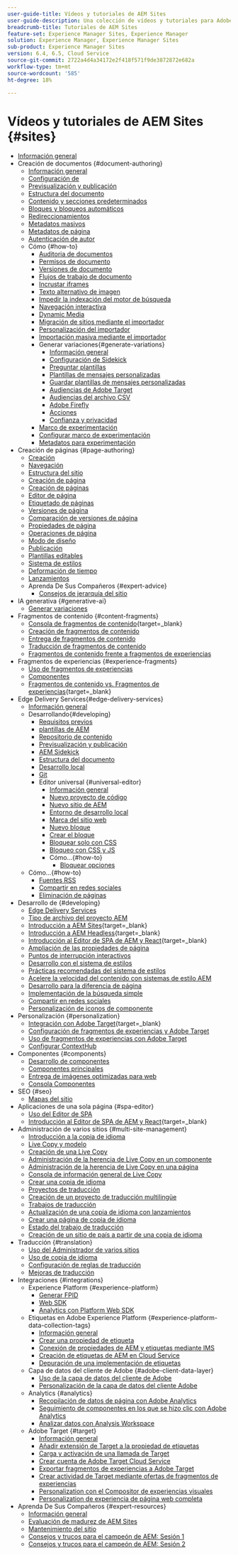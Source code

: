 ```yaml
---
user-guide-title: Vídeos y tutoriales de AEM Sites
user-guide-description: Una colección de vídeos y tutoriales para Adobe Experience Manager Sites.
breadcrumb-title: Tutoriales de AEM Sites
feature-set: Experience Manager Sites, Experience Manager
solution: Experience Manager, Experience Manager Sites
sub-product: Experience Manager Sites
version: 6.4, 6.5, Cloud Service
source-git-commit: 2722a4d4a34172e2f418f571f9de3872872e682a
workflow-type: tm+mt
source-wordcount: '585'
ht-degree: 18%

---
```



# Vídeos y tutoriales de AEM Sites {#sites}

+ [Información general](overview.md)
+ Creación de documentos {#document-authoring}
   + [Información general](document-authoring/overview.md)
   + [Configuración de](document-authoring/set-up.md)
   + [Previsualización y publicación](document-authoring/preview-and-publish.md)
   + [Estructura del documento](document-authoring/document-structure.md)
   + [Contenido y secciones predeterminados](document-authoring/default-content-and-sections.md)
   + [Bloques y bloqueos automáticos](document-authoring/blocks-and-autoblocks.md)
   + [Redireccionamientos](document-authoring/redirects.md)
   + [Metadatos masivos](document-authoring/bulk-metadata.md)
   + [Metadatos de página](document-authoring/page-metadata.md)
   + [Autenticación de autor](document-authoring/author-authentication.md)
   + Cómo {#how-to}
      + [Auditoria de documentos](./document-authoring/how-to/document-audit.md)
      + [Permisos de documento](./document-authoring/how-to/document-permissions.md)
      + [Versiones de documento](./document-authoring/how-to/document-versions.md)
      + [Flujos de trabajo de documento](./document-authoring/how-to/document-workflows.md)
      + [Incrustar iframes](./document-authoring/how-to/iframes.md)
      + [Texto alternativo de imagen](./document-authoring/how-to/image-alt-text.md)
      + [Impedir la indexación del motor de búsqueda](./document-authoring/how-to/no-index.md)
      + [Navegación interactiva](document-authoring/how-to/responsive-navigation.md)
      + [Dynamic Media](./document-authoring/how-to/using-dynamic-media.md)
      + [Migración de sitios mediante el importador](./document-authoring/how-to/migration-using-importer.md)
      + [Personalización del importador](./document-authoring/how-to/customizing-importer.md)
      + [Importación masiva mediante el importador](./document-authoring/how-to/bulk-importing-using-importer.md)
      + Generar variaciones{#generate-variations}
         + [Información general](./document-authoring/how-to/generate-variations/overview.md)
         + [Configuración de Sidekick](./document-authoring/how-to/generate-variations/configure-sidekick.md)
         + [Preguntar plantillas](./document-authoring/how-to/generate-variations/prompt-templates.md)
         + [Plantillas de mensajes personalizadas](./document-authoring/how-to/generate-variations/custom-prompt-templates.md)
         + [Guardar plantillas de mensajes personalizadas](./document-authoring/how-to/generate-variations/save-custom-prompt-template.md)
         + [Audiencias de Adobe Target](./document-authoring/how-to/generate-variations/using-target-audiences.md)
         + [Audiencias del archivo CSV](./document-authoring/how-to/generate-variations/using-csv-file-audiences.md)
         + [Adobe Firefly](./document-authoring/how-to/generate-variations/using-adobe-firefly-for-images.md)
         + [Acciones](./document-authoring/how-to/generate-variations/actions.md)
         + [Confianza y privacidad](./document-authoring/how-to/generate-variations/trust-privacy.md)
      + [Marco de experimentación](./document-authoring/how-to/experimentation-framework.md)
      + [Configurar marco de experimentación](./document-authoring/how-to/setup-experimentation-framework.md)
      + [Metadatos para experimentación](./document-authoring/how-to/experimentation-add-metadata.md)
+ Creación de páginas {#page-authoring}
   + [Creación](page-authoring/aem-sites-authoring-overview.md)
   + [Navegación](page-authoring/basic-handling-sites-feature-video-use.md)
   + [Estructura del sitio   ](page-authoring/content-hierarchy-feature-video-use.md)
   + [Creación de página](page-authoring/creating-page-feature-video-use.md)
   + [Creación de páginas](page-authoring/page-authoring-overview-feature-video-use.md)
   + [Editor de página](page-authoring/page-editor-feature-video-use.md)
   + [Etiquetado de páginas](page-authoring/page-tagging-feature-video-use.md)
   + [Versiones de página](page-authoring/page-versioning-feature-video-use.md)
   + [Comparación de versiones de página](page-authoring/page-diff-feature-video-use.md)
   + [Propiedades de página](page-authoring/page-properties-feature-video-understand.md)
   + [Operaciones de página](page-authoring/page-operations-feature-video-use.md)
   + [Modo de diseño](page-authoring/responsive-layout-feature-video-understand.md)
   + [Publicación](page-authoring/publication-management-feature-video-use.md)
   + [Plantillas editables](page-authoring/template-editor-feature-video-use.md)
   + [Sistema de estilos](page-authoring/style-system-feature-video-use.md)
   + [Deformación de tiempo  ](page-authoring/timewarp-feature-video-use.md)
   + [Lanzamientos](page-authoring/launches.md)
   + Aprenda De Sus Compañeros {#expert-advice}
      + [Consejos de jerarquía del sitio](page-authoring/expert-advice/site-hierarchy.md)
+ IA generativa {#generative-ai}
   + [Generar variaciones](./generative-ai/generate-variations.md)
+ Fragmentos de contenido {#content-fragments}
   + [Consola de fragmentos de contenido](https://experienceleague.adobe.com/docs/experience-manager-learn/content-fragments-console/overview.html){target=_blank}
   + [Creación de fragmentos de contenido](content-fragments/content-fragments-feature-video-use.md)
   + [Entrega de fragmentos de contenido](content-fragments/content-fragments-delivery-feature-video-use.md)
   + [Traducción de fragmentos de contenido](content-fragments/content-fragments-translation-feature-video-use.md)
   + [Fragmentos de contenido frente a fragmentos de experiencias](content-fragments/understand-content-fragments-and-experience-fragments.md)
+ Fragmentos de experiencias {#experience-fragments}
   + [Uso de fragmentos de experiencias](experience-fragments/experience-fragments-feature-video-use.md)
   + [Componentes](experience-fragments/building-blocks.md)
   + [Fragmentos de contenido vs. Fragmentos de experiencias](https://experienceleague.adobe.com/docs/experience-manager-learn/sites/content-fragments/understand-content-fragments-and-experience-fragments.html){target=_blank}
+ Edge Delivery Services{#edge-delivery-services}
   + [Información general](./edge-delivery-services/overview.md)
   + Desarrollando{#developing}
      + [Requisitos previos](edge-delivery-services/developing/prerequisites.md)
      + [plantillas de AEM](edge-delivery-services/developing/aem-boilerplate.md)
      + [Repositorio de contenido](edge-delivery-services/developing/content-repository.md)
      + [Previsualización y publicación](edge-delivery-services/developing/preview-and-publish.md)
      + [AEM Sidekick](edge-delivery-services/developing/sidekick.md)
      + [Estructura del documento](edge-delivery-services/developing/document-structure.md)
      + [Desarrollo local](edge-delivery-services/developing/local-development.md)
      + [Git](edge-delivery-services/developing/git.md)
      + Editor universal {#universal-editor}
         + [Información general](./edge-delivery-services/developing/universal-editor/0-overview.md)
         + [Nuevo proyecto de código](./edge-delivery-services/developing/universal-editor/1-new-code-project.md)
         + [Nuevo sitio de AEM](./edge-delivery-services/developing/universal-editor/2-new-aem-site.md)
         + [Entorno de desarrollo local](./edge-delivery-services/developing/universal-editor/3-local-development-environment.md)
         + [Marca del sitio web](./edge-delivery-services/developing/universal-editor/4-website-branding.md)
         + [Nuevo bloque](./edge-delivery-services/developing/universal-editor/5-new-block.md)
         + [Crear el bloque](./edge-delivery-services/developing/universal-editor/6-author-block.md)
         + [Bloquear solo con CSS](./edge-delivery-services/developing/universal-editor/7a-block-css.md)
         + [Bloqueo con CSS y JS](./edge-delivery-services/developing/universal-editor/7b-block-js-css.md)
         + Cómo...{#how-to}
            + [Bloquear opciones](./edge-delivery-services/developing/universal-editor/how-to/block-options.md)
   + Cómo...{#how-to}
      + [Fuentes RSS](edge-delivery-services/how-to/rss.md)
      + [Compartir en redes sociales](edge-delivery-services/how-to/social-media-sharing.md)
      + [Eliminación de páginas](edge-delivery-services/how-to/delete-page.md)
+ Desarrollo de {#developing}
   + [Edge Delivery Services](developing/edge-delivery-services.md)
   + [Tipo de archivo del proyecto AEM](developing/aem-project-archetype.md)
   + [Introducción a AEM Sites](https://experienceleague.adobe.com/docs/experience-manager-learn/getting-started-wknd-tutorial-develop/overview.html?lang=es){target=_blank}
   + [Introducción a AEM Headless](https://experienceleague.adobe.com/docs/experience-manager-learn/getting-started-with-aem-headless/overview.html?lang=es){target=_blank}
   + [Introducción al Editor de SPA de AEM y React](https://experienceleague.adobe.com/docs/experience-manager-learn/getting-started-with-aem-headless/spa-editor/react/overview.html){target=_blank}
   + [Ampliación de las propiedades de página](developing/page-properties-technical-video-develop.md)
   + [Puntos de interrupción interactivos](developing/responsive-breakpoints.md)
   + [Desarrollo con el sistema de estilos](developing/style-system-technical-video-understand.md)
   + [Prácticas recomendadas del sistema de estilos](developing/style-organization-style-system-understand-article.md)
   + [Acelere la velocidad del contenido con sistemas de estilo AEM](developing/accelerate-content-velocity-aem-style-system.md)
   + [Desarrollo para la diferencia de página](developing/page-diff-technical-video-develop.md)
   + [Implementación de la búsqueda simple](developing/search-tutorial-develop.md)
   + [Compartir en redes sociales](developing/social-media-sharing-technical-video-use.md)
   + [Personalización de iconos de componente](developing/component-icons-technical-video-develop.md)
+ Personalización {#personalization}
   + [Integración con Adobe Target](https://helpx.adobe.com/marketing-cloud/how-to/aem-target.html){target=_blank}
   + [Configuración de fragmentos de experiencias y Adobe Target](personalization/experience-fragment-target-technical-video-setup.md)
   + [Uso de fragmentos de experiencias con Adobe Target](personalization/experience-fragment-target-offer-feature-video-use.md)
   + [Configurar ContextHub](personalization/context-hub-technical-video-setup.md)
+ Componentes {#components}
   + [Desarrollo de componentes](components/component-development.md)
   + [Componentes principales](components/core-components-feature-video-understand.md)
   + [Entrega de imágenes optimizadas para web](components/web-optimized-image-delivery.md)
   + [Consola Componentes](components/components-console-feature-video-use.md)
+ SEO {#seo}
   + [Mapas del sitio](./seo/sitemaps.md)
+ Aplicaciones de una sola página {#spa-editor}
   + [Uso del Editor de SPA](spa-editor/spa-editor-framework-feature-video-use.md)
   + [Introducción al Editor de SPA de AEM y React](https://experienceleague.adobe.com/docs/experience-manager-learn/getting-started-with-aem-headless/spa-editor/react/overview.html){target=_blank}
+ Administración de varios sitios {#multi-site-management}
   + [Introducción a la copia de idioma](./multi-site-management/language-copy-overview.md)
   + [Live Copy y modelo](./multi-site-management/live-copy-and-blueprint.md)
   + [Creación de una Live Copy](./multi-site-management/create-live-copy.md)
   + [Administración de la herencia de Live Copy en un componente](./multi-site-management/manage-component-inheritance-live-copy.md)
   + [Administración de la herencia de Live Copy en una página](./multi-site-management/manage-page-inheritance-live-copy.md)
   + [Consola de información general de Live Copy](./multi-site-management/live-copy-overview-console.md)
   + [Crear una copia de idioma](./multi-site-management/create-language-copy.md)
   + [Proyectos de traducción](./multi-site-management/manage-translation-projects.md)
   + [Creación de un proyecto de traducción multilingüe](./multi-site-management/create-multinational-translational-project.md)
   + [Trabajos de traducción](./multi-site-management/create-translation-job.md)
   + [Actualización de una copia de idioma con lanzamientos](./multi-site-management/updating-language-copy.md)
   + [Crear una página de copia de idioma](./multi-site-management/create-new-page-language-copy.md)
   + [Estado del trabajo de traducción](./multi-site-management/translation-job-status.md)
   + [Creación de un sitio de país a partir de una copia de idioma](./multi-site-management/create-new-site.md)
+ Traducción {#translation}
   + [Uso del Administrador de varios sitios](translation/multi-site-manager-feature-video-use.md)
   + [Uso de copia de idioma](translation/language-copy-feature-video-use.md)
   + [Configuración de reglas de traducción](translation/translation-rules-editor-technical-video-setup.md)
   + [Mejoras de traducción](translation/translation-enhancements-feature-video-use.md)
+ Integraciones {#integrations}
   + Experience Platform {#experience-platform}
      + [Generar FPID](integrations/platform/fpid.md)
      + [Web SDK](integrations/platform/web-sdk.md)
      + [Analytics con Platform Web SDK](integrations/platform/analytics-using-web-sdk.md)
   + Etiquetas en Adobe Experience Platform {#experience-platform-data-collection-tags}
      + [Información general](integrations/experience-platform/data-collection/tags/overview.md)
      + [Crear una propiedad de etiqueta](integrations/experience-platform/data-collection/tags/create-tag-property.md)
      + [Conexión de propiedades de AEM y etiquetas mediante IMS](integrations/experience-platform/data-collection/tags/connect-aem-tag-property-using-ims.md)
      + [Creación de etiquetas de AEM en Cloud Service](integrations/experience-platform/data-collection/tags/create-aem-launch-cloud-service.md)
      + [Depuración de una implementación de etiquetas](integrations/experience-platform/data-collection/tags/debug-tags-implementation.md)
   + Capa de datos del cliente de Adobe {#adobe-client-data-layer}
      + [Uso de la capa de datos del cliente de Adobe](integrations/adobe-client-data-layer/data-layer-overview.md)
      + [Personalización de la capa de datos del cliente Adobe](integrations/adobe-client-data-layer/data-layer-customize.md)
   + Analytics {#analytics}
      + [Recopilación de datos de página con Adobe Analytics](integrations/analytics/collect-data-analytics.md)
      + [Seguimiento de componentes en los que se hizo clic con Adobe Analytics](integrations/analytics/track-clicked-component.md)
      + [Analizar datos con Analysis Workspace](integrations/analytics/create-analytics-workspace.md)
   + Adobe Target {#target}
      + [Información general](integrations/adobe-target/overview.md)
      + [Añadir extensión de Target a la propiedad de etiquetas](integrations/adobe-target/add-target-launch-extension.md)
      + [Carga y activación de una llamada de Target](integrations/adobe-target/load-and-fire-target.md)
      + [Crear cuenta de Adobe Target Cloud Service](integrations/adobe-target/setup-aem-target-cloud-service.md)
      + [Exportar fragmentos de experiencias a Adobe Target](integrations/adobe-target/export-experience-fragment-target.md)
      + [Crear actividad de Target mediante ofertas de fragmentos de experiencias](integrations/adobe-target/create-target-activity.md)
      + [Personalization con el Compositor de experiencias visuales](integrations/adobe-target/personalization-using-vec.md)
      + [Personalization de experiencia de página web completa](integrations/adobe-target/personalization-web-page.md)
+ Aprenda De Sus Compañeros {#expert-resources}
   + [Información general](expert-resources/learn-from-your-peers-overview.md)
   + [Evaluación de madurez de AEM Sites](expert-resources/maturity-assessment.md)
   + [Mantenimiento del sitio](expert-resources/site-maintenance.md)
   + [Consejos y trucos para el campeón de AEM: Sesión 1](expert-resources/champion-tips-1.md)
   + [Consejos y trucos para el campeón de AEM: Sesión 2](expert-resources/champion-tips-2.md)
